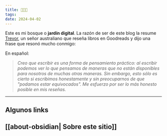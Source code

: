 ```yaml
---
title: 🌳🌳🌳
tags: 
date: 2024-04-02
---
```


Este es mi bosque o **jardín digital**. La razón de ser de este blog la resume [Trevor](https://www.goodreads.com/user/show/175635-trevor), un señor australiano que reseña libros en Goodreads y dijo una frase que resonó mucho conmigo:

En español:

> *Creo que escribir es una forma de pensamiento práctico: al escribir podemos ver lo que pensamos de maneras que no están disponibles para nosotros de muchas otras maneras. Sin embargo, esto sólo es cierto si escribimos honestamente y sin preocuparnos de que "podamos estar equivocados". Me esfuerzo por ser lo más honesto posible en mis reseñas.*


---

## Algunos links

## [[about-obsidian| Sobre este sitio]]

<!-- <img src="https://i.etsystatic.com/8412806/r/il/5aad27/2074906857/il_794xN.2074906857_qdso.jpg"> -->






